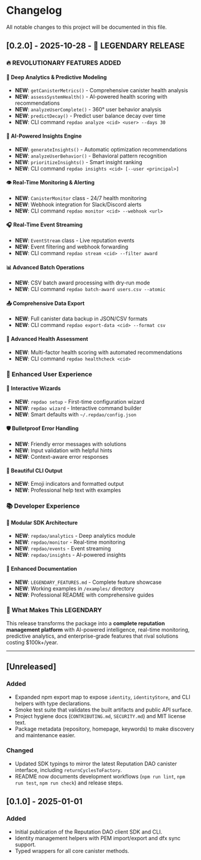 # Changelog

All notable changes to this project will be documented in this file.

## [0.2.0] - 2025-10-28 - 🚀 LEGENDARY RELEASE

### 🔥 REVOLUTIONARY FEATURES ADDED

#### 🔬 Deep Analytics & Predictive Modeling
- **NEW**: `getCanisterMetrics()` - Comprehensive canister health analysis
- **NEW**: `assessSystemHealth()` - AI-powered health scoring with recommendations  
- **NEW**: `analyzeUserComplete()` - 360° user behavior analysis
- **NEW**: `predictDecay()` - Predict user balance decay over time
- **NEW**: CLI command `repdao analyze <cid> <user> --days 30`

#### 🧠 AI-Powered Insights Engine
- **NEW**: `generateInsights()` - Automatic optimization recommendations
- **NEW**: `analyzeUserBehavior()` - Behavioral pattern recognition
- **NEW**: `prioritizeInsights()` - Smart insight ranking
- **NEW**: CLI command `repdao insights <cid> [--user <principal>]`

#### 👁️ Real-Time Monitoring & Alerting
- **NEW**: `CanisterMonitor` class - 24/7 health monitoring
- **NEW**: Webhook integration for Slack/Discord alerts
- **NEW**: CLI command `repdao monitor <cid> --webhook <url>`

#### 🎧 Real-Time Event Streaming
- **NEW**: `EventStream` class - Live reputation events
- **NEW**: Event filtering and webhook forwarding
- **NEW**: CLI command `repdao stream <cid> --filter award`

#### 📊 Advanced Batch Operations
- **NEW**: CSV batch award processing with dry-run mode
- **NEW**: CLI command `repdao batch-award users.csv --atomic`

#### 📤 Comprehensive Data Export
- **NEW**: Full canister data backup in JSON/CSV formats
- **NEW**: CLI command `repdao export-data <cid> --format csv`

#### 🏥 Advanced Health Assessment
- **NEW**: Multi-factor health scoring with automated recommendations
- **NEW**: CLI command `repdao healthcheck <cid>`

### 🎯 Enhanced User Experience

#### 🧙 Interactive Wizards
- **NEW**: `repdao setup` - First-time configuration wizard
- **NEW**: `repdao wizard` - Interactive command builder
- **NEW**: Smart defaults with `~/.repdao/config.json`

#### 🛡️ Bulletproof Error Handling
- **NEW**: Friendly error messages with solutions
- **NEW**: Input validation with helpful hints
- **NEW**: Context-aware error responses

#### 🎨 Beautiful CLI Output
- **NEW**: Emoji indicators and formatted output
- **NEW**: Professional help text with examples

### 📚 Developer Experience

#### 🔌 Modular SDK Architecture
- **NEW**: `repdao/analytics` - Deep analytics module
- **NEW**: `repdao/monitor` - Real-time monitoring
- **NEW**: `repdao/events` - Event streaming
- **NEW**: `repdao/insights` - AI-powered insights

#### 📖 Enhanced Documentation
- **NEW**: `LEGENDARY_FEATURES.md` - Complete feature showcase
- **NEW**: Working examples in `/examples/` directory
- **NEW**: Professional README with comprehensive guides

### 🚀 What Makes This LEGENDARY

This release transforms the package into a **complete reputation management platform** with AI-powered intelligence, real-time monitoring, predictive analytics, and enterprise-grade features that rival solutions costing $100k+/year.

---

## [Unreleased]

### Added
- Expanded npm export map to expose `identity`, `identityStore`, and CLI helpers with type declarations.
- Smoke test suite that validates the built artifacts and public API surface.
- Project hygiene docs (`CONTRIBUTING.md`, `SECURITY.md`) and MIT license text.
- Package metadata (repository, homepage, keywords) to make discovery and maintenance easier.

### Changed
- Updated SDK typings to mirror the latest Reputation DAO canister interface, including `returnCyclesToFactory`.
- README now documents development workflows (`npm run lint`, `npm run test`, `npm run check`) and release steps.

## [0.1.0] - 2025-01-01

### Added
- Initial publication of the Reputation DAO client SDK and CLI.
- Identity management helpers with PEM import/export and dfx sync support.
- Typed wrappers for all core canister methods.

